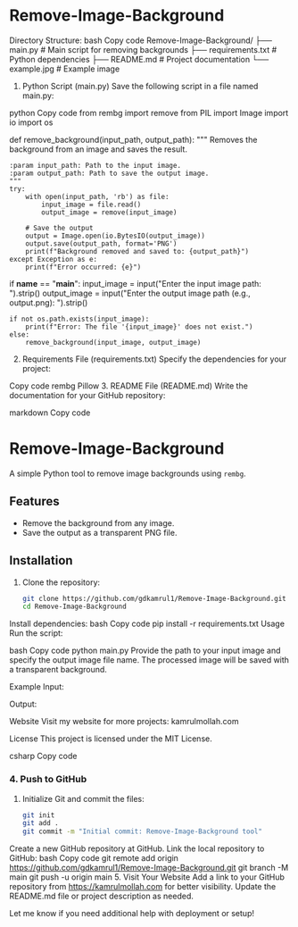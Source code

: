 # Remove-Image-Background
Directory Structure:
bash
Copy code
Remove-Image-Background/
├── main.py                # Main script for removing backgrounds
├── requirements.txt       # Python dependencies
├── README.md              # Project documentation
└── example.jpg            # Example image
1. Python Script (main.py)
Save the following script in a file named main.py:

python
Copy code
from rembg import remove
from PIL import Image
import io
import os

def remove_background(input_path, output_path):
    """
    Removes the background from an image and saves the result.

    :param input_path: Path to the input image.
    :param output_path: Path to save the output image.
    """
    try:
        with open(input_path, 'rb') as file:
            input_image = file.read()
            output_image = remove(input_image)

        # Save the output
        output = Image.open(io.BytesIO(output_image))
        output.save(output_path, format='PNG')
        print(f"Background removed and saved to: {output_path}")
    except Exception as e:
        print(f"Error occurred: {e}")

if __name__ == "__main__":
    input_image = input("Enter the input image path: ").strip()
    output_image = input("Enter the output image path (e.g., output.png): ").strip()

    if not os.path.exists(input_image):
        print(f"Error: The file '{input_image}' does not exist.")
    else:
        remove_background(input_image, output_image)
2. Requirements File (requirements.txt)
Specify the dependencies for your project:

Copy code
rembg
Pillow
3. README File (README.md)
Write the documentation for your GitHub repository:

markdown
Copy code
# Remove-Image-Background

A simple Python tool to remove image backgrounds using `rembg`.

## Features
- Remove the background from any image.
- Save the output as a transparent PNG file.

## Installation
1. Clone the repository:
   ```bash
   git clone https://github.com/gdkamrul1/Remove-Image-Background.git
   cd Remove-Image-Background
Install dependencies:
bash
Copy code
pip install -r requirements.txt
Usage
Run the script:

bash
Copy code
python main.py
Provide the path to your input image and specify the output image file name. The processed image will be saved with a transparent background.

Example
Input:

Output:

Website
Visit my website for more projects: kamrulmollah.com

License
This project is licensed under the MIT License.

csharp
Copy code

### 4. **Push to GitHub**
1. Initialize Git and commit the files:
   ```bash
   git init
   git add .
   git commit -m "Initial commit: Remove-Image-Background tool"
Create a new GitHub repository at GitHub.
Link the local repository to GitHub:
bash
Copy code
git remote add origin https://github.com/gdkamrul1/Remove-Image-Background.git
git branch -M main
git push -u origin main
5. Visit Your Website
Add a link to your GitHub repository from https://kamrulmollah.com for better visibility. Update the README.md file or project description as needed.

Let me know if you need additional help with deployment or setup!
